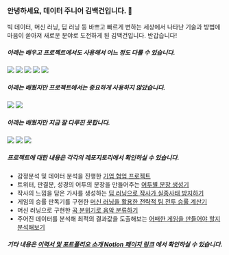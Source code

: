 ### 안녕하세요, 데이터 주니어 김백건입니다. 👋
빅 데이터, 머신 러닝, 딥 러닝 등 바쁘고 빠르게 변하는 세상에서 나타난 기술과 방법에 마음이 쏟아져 새로운 분야로 도전하게 된 김백건입니다. 반갑습니다!  
##### 아래는 배우고 프로젝트에서도 사용해서 어느 정도 다룰 수 있습니다.
<img src="https://img.shields.io/badge/Python-3776AB?style=flat-square&logo=Python&logoColor=white"/> <img src="https://img.shields.io/badge/scikit learn-F7931E?style=flat-square&logo=scikit-learn&logoColor=white"/> <img src="https://img.shields.io/badge/TensorFlow-FF6FF00?style=flat-square&logo=TensorFlow&logoColor=white"/> <img src="https://img.shields.io/badge/Git-F05032?style=flat-square&logo=Git&logoColor=white"/> <img src="https://img.shields.io/badge/GitHub-181717?style=flat-square&logo=GitHub&logoColor=white"/>

##### 아래는 배웠지만 프로젝트에서는 중요하게 사용하지 않았습니다.
<img src="https://img.shields.io/badge/SQLite-003B57?style=flat-square&logo=SQLite&logoColor=white"/> <img src="https://img.shields.io/badge/MongoDB-47A248?style=flat-square&logo=MongoDB&logoColor=white"/>

##### 아래는 배웠지만 지금 잘 다루진 못합니다.
<img src="https://img.shields.io/badge/Flask-000000?style=flat-square&logo=Flask&logoColor=white"/> <img src="https://img.shields.io/badge/Docker-2496ED?style=flat-square&logo=Docker&logoColor=white"/> <img src="https://img.shields.io/badge/Heroku-430098?style=flat-square&logo=Heroku&logoColor=white"/>


##### 프로젝트에 대한 내용은 각각의 레포지토리에서 확인하실 수 있습니다.
- 감정분석 및 데이터 분석을 진행한 [기업 협업 프로젝트](https://github.com/zekcal/AI_07_Section_6_Project_2)
- 트위터, 판결문, 성경의 어투의 문장을 만들어주는 [어투별 문장 생성기](https://github.com/zekcal/AI_07_Section_6_Project_1)
- 작사의 느낌을 담은 가사를 생성하는 [딥 러닝으로 작사가 실종사태 방지하기](https://github.com/zekcal/AI_07_Section_4_Project)
- 게임의 승률 판독기를 구현한 [머신 러닝을 활용한 전략적 팀 전투 승률 계산기](https://github.com/zekcal/AI_07_Section_3_Project)
- 머신 러닝으로 구현한 [곡 분위기로 음악 분류하기](https://github.com/zekcal/AI_07_Section_2_Project)
- 주어진 데이터를 분석해 최적의 결과값을 도출해보는 [어떠한 게임을 만들어야 할지 분석해보기](https://github.com/zekcal/AI_07_Section_1_Project)

##### 기타 내용은 [이력서 및 포트폴리오 소개 Notion 페이지 링크](https://fate-thrush-832.notion.site/25b8bea068174ec69a5367a3a1f7ff16) 에서 확인하실 수 있습니다.

<!--
**zekcal/zekcal** is a ✨ _special_ ✨ repository because its `README.md` (this file) appears on your GitHub profile.

Here are some ideas to get you started:

- 🔭 I’m currently working on ...
- 🌱 I’m currently learning ...
- 👯 I’m looking to collaborate on ...
- 🤔 I’m looking for help with ...
- 💬 Ask me about ...
- 📫 How to reach me: ...
- 😄 Pronouns: ...
- ⚡ Fun fact: ...
-->
